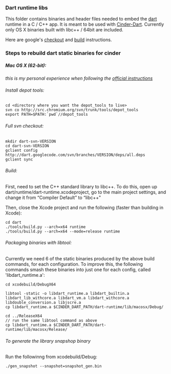 ### Dart runtime libs

This folder contains binaries and header files needed to embed the [dart][dartlang] runtime in a C / C++ app. It is meant to be used with [Cinder-Dart](https://github.com/richardeakin/Cinder-Dart). Currently only OS X binaries built with libc++ / 64bit are included.

Here are google's [checkout][checkout] and [build][build] instructions.

### Steps to rebuild dart static binaries for cinder


##### Mac OS X (62-bit):

*this is my personal experience when following the [official instructions][checkout]*

###### Install depot tools:

```
cd <directory where you want the depot_tools to live>
svn co http://src.chromium.org/svn/trunk/tools/depot_tools
export PATH=$PATH:`pwd`//depot_tools
```

###### Full svn checkout:
 
```
mkdir dart-svn-VERSION
cd dart-svn-VERSION
gclient config http://dart.googlecode.com/svn/branches/VERSION/deps/all.deps
gclient sync
```

###### Build:

First, need to set the C++ standard library to libc++. To do this, open up dart/runtime/dart-runtime.xcodeproject, go to the main project settings, and change it from “Compiler Default” to “libc++"

Then, close the Xcode project and run the following (faster than building in Xcode):

```
cd dart
./tools/build.py --arch=x64 runtime
./tools/build.py --arch=x64 --mode=release runtime
```

###### Packaging binaries with libtool:

Currently we need 6 of the static binaries produced by the above build commands, for each configuration. To improve this, the following commands smash these binaries into just one for each config, called 'libdart_runtime.a':

```
cd xcodebuild/DebugX64

libtool -static -o libdart_runtime.a libdart_builtin.a libdart_lib_withcore.a libdart_vm.a libdart_withcore.a libdouble_conversion.a libjscre.a
cp libdart_runtime.a $CINDER_DART_PATH/dart-runtime/lib/macosx/Debug/

cd ../ReleaseX64
// run the same libtool command as above
cp libdart_runtime.a $CINDER_DART_PATH/dart-runtime/lib/macosx/Release/
```

###### To generate the library snapshop binary

Run the followinng from xcodebuild/Debug:

```
./gen_snapshot --snapshot=snapshot_gen.bin
```


[dartlang]: http://www.dartlang.org/
[checkout]: https://code.google.com/p/dart/wiki/GettingTheSource
[build]: https://code.google.com/p/dart/wiki/Building#Building_everything